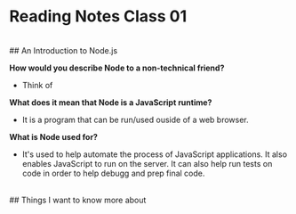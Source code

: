 # Reading Notes Class 01

<br>
## An Introduction to Node.js

**How would you describe Node to a non-technical friend?**

- Think of 

**What does it mean that Node is a JavaScript runtime?**

- It is a program that can be run/used ouside of a web browser. 

**What is Node used for?**

- It's used to help automate the process of JavaScript applications. It also enables JavaScript to run on the server. It can also help run tests on code in order to help debugg and prep final code.

<br>
## Things I want to know more about
